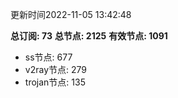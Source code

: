 更新时间2022-11-05 13:42:48

**总订阅: 73**
**总节点: 2125**
**有效节点: 1091**
- ss节点: 677
- v2ray节点: 279
- trojan节点: 135
